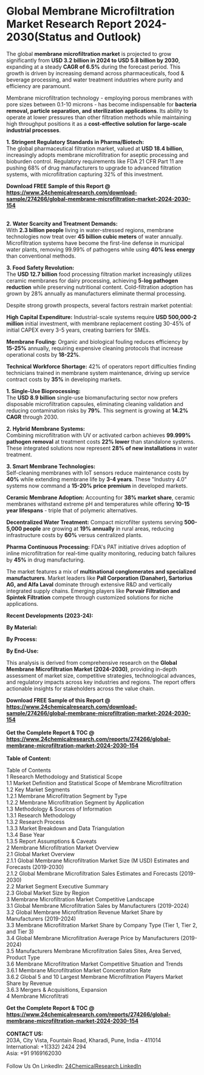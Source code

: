 <h1>Global Membrane Microfiltration Market Research Report 2024-2030(Status and Outlook)</h1><p>The global <strong>membrane microfiltration market</strong> is projected to grow significantly from <strong>USD 3.2 billion in 2024 to USD 5.8 billion by 2030</strong>, expanding at a steady <strong>CAGR of 6.5%</strong> during the forecast period. This growth is driven by increasing demand across pharmaceuticals, food &amp; beverage processing, and water treatment industries where purity and efficiency are paramount.</p><p>Membrane microfiltration technology - employing porous membranes with pore sizes between 0.1-10 microns - has become indispensable for <strong>bacteria removal, particle separation, and sterilization applications</strong>. Its ability to operate at lower pressures than other filtration methods while maintaining high throughput positions it as a <strong>cost-effective solution for large-scale industrial processes</strong>.</p><p><strong>1. Stringent Regulatory Standards in Pharma/Biotech:</strong><br>
The global pharmaceutical filtration market, valued at <strong>USD 18.4 billion</strong>, increasingly adopts membrane microfiltration for aseptic processing and bioburden control. Regulatory requirements like FDA 21 CFR Part 11 are pushing 68% of drug manufacturers to upgrade to advanced filtration systems, with microfiltration capturing 32% of this investment.</p><div><b>Download FREE Sample of this Report @ 
            <a href="https://www.24chemicalresearch.com/download-sample/274266/global-membrane-microfiltration-market-2024-2030-154">
            https://www.24chemicalresearch.com/download-sample/274266/global-membrane-microfiltration-market-2024-2030-154</a></b></div><br><p><strong>2. Water Scarcity and Treatment Demands:</strong><br>
With <strong>2.3 billion people</strong> living in water-stressed regions, membrane technologies now treat over <strong>45 billion cubic meters</strong> of water annually. Microfiltration systems have become the first-line defense in municipal water plants, removing 99.99% of pathogens while using <strong>40% less energy</strong> than conventional methods.</p><p><strong>3. Food Safety Revolution:</strong><br>
The <strong>USD 12.7 billion</strong> food processing filtration market increasingly utilizes ceramic membranes for dairy processing, achieving <strong>5-log pathogen reduction</strong> while preserving nutritional content. Cold-filtration adoption has grown by 28% annually as manufacturers eliminate thermal processing.</p><p>Despite strong growth prospects, several factors restrain market potential:</p><p><strong>High Capital Expenditure:</strong> Industrial-scale systems require <strong>USD 500,000-2 million</strong> initial investment, with membrane replacement costing 30-45% of initial CAPEX every 3-5 years, creating barriers for SMEs.</p><p><strong>Membrane Fouling:</strong> Organic and biological fouling reduces efficiency by <strong>15-25%</strong> annually, requiring expensive cleaning protocols that increase operational costs by <strong>18-22%</strong>.</p><p><strong>Technical Workforce Shortage:</strong> 42% of operators report difficulties finding technicians trained in membrane system maintenance, driving up service contract costs by <strong>35%</strong> in developing markets.</p><p><strong>1. Single-Use Bioprocessing:</strong><br>
The <strong>USD 8.9 billion</strong> single-use biomanufacturing sector now prefers disposable microfiltration capsules, eliminating cleaning validation and reducing contamination risks by <strong>79%</strong>. This segment is growing at <strong>14.2% CAGR</strong> through 2030.</p><p><strong>2. Hybrid Membrane Systems:</strong><br>
Combining microfiltration with UV or activated carbon achieves <strong>99.999% pathogen removal</strong> at treatment costs <strong>22% lower</strong> than standalone systems. These integrated solutions now represent <strong>28% of new installations</strong> in water treatment.</p><p><strong>3. Smart Membrane Technologies:</strong><br>
Self-cleaning membranes with IoT sensors reduce maintenance costs by <strong>40%</strong> while extending membrane life by <strong>3-4 years</strong>. These "Industry 4.0" systems now command a <strong>15-20% price premium</strong> in developed markets.</p><p><strong>Ceramic Membrane Adoption:</strong> Accounting for <strong>38% market share</strong>, ceramic membranes withstand extreme pH and temperatures while offering <strong>10-15 year lifespans</strong> - triple that of polymeric alternatives.</p><p><strong>Decentralized Water Treatment:</strong> Compact microfilter systems serving <strong>500-5,000 people</strong> are growing at <strong>19% annually</strong> in rural areas, reducing infrastructure costs by <strong>60%</strong> versus centralized plants.</p><p><strong>Pharma Continuous Processing:</strong> FDA's PAT initiative drives adoption of inline microfiltration for real-time quality monitoring, reducing batch failures by <strong>45%</strong> in drug manufacturing.</p><p>The market features a mix of <strong>multinational conglomerates and specialized manufacturers</strong>. Market leaders like <strong>Pall Corporation (Danaher), Sartorius AG, and Alfa Laval</strong> dominate through extensive R&amp;D and vertically integrated supply chains. Emerging players like <strong>Porvair Filtration and Spintek Filtration</strong> compete through customized solutions for niche applications.</p><p><strong>Recent Developments (2023-24):</strong></p><p><strong>By Material:</strong></p><p><strong>By Process:</strong></p><p><strong>By End-Use:</strong></p><p>This analysis is derived from comprehensive research on the <strong>Global Membrane Microfiltration Market (2024-2030)</strong>, providing in-depth assessment of market size, competitive strategies, technological advances, and regulatory impacts across key industries and regions. The report offers actionable insights for stakeholders across the value chain.</p><div><b>Download FREE Sample of this Report @ 
            <a href="https://www.24chemicalresearch.com/download-sample/274266/global-membrane-microfiltration-market-2024-2030-154">
            https://www.24chemicalresearch.com/download-sample/274266/global-membrane-microfiltration-market-2024-2030-154</a></b></div><br><div><b>Get the Complete Report & TOC @ 
            <a href="https://www.24chemicalresearch.com/reports/274266/global-membrane-microfiltration-market-2024-2030-154">
            https://www.24chemicalresearch.com/reports/274266/global-membrane-microfiltration-market-2024-2030-154</a></b></div><br>
            <b>Table of Content:</b><p>Table of Contents<br />
1 Research Methodology and Statistical Scope<br />
1.1 Market Definition and Statistical Scope of Membrane Microfiltration<br />
1.2 Key Market Segments<br />
1.2.1 Membrane Microfiltration Segment by Type<br />
1.2.2 Membrane Microfiltration Segment by Application<br />
1.3 Methodology & Sources of Information<br />
1.3.1 Research Methodology<br />
1.3.2 Research Process<br />
1.3.3 Market Breakdown and Data Triangulation<br />
1.3.4 Base Year<br />
1.3.5 Report Assumptions & Caveats<br />
2 Membrane Microfiltration Market Overview<br />
2.1 Global Market Overview<br />
2.1.1 Global Membrane Microfiltration Market Size (M USD) Estimates and Forecasts (2019-2030)<br />
2.1.2 Global Membrane Microfiltration Sales Estimates and Forecasts (2019-2030)<br />
2.2 Market Segment Executive Summary<br />
2.3 Global Market Size by Region<br />
3 Membrane Microfiltration Market Competitive Landscape<br />
3.1 Global Membrane Microfiltration Sales by Manufacturers (2019-2024)<br />
3.2 Global Membrane Microfiltration Revenue Market Share by Manufacturers (2019-2024)<br />
3.3 Membrane Microfiltration Market Share by Company Type (Tier 1, Tier 2, and Tier 3)<br />
3.4 Global Membrane Microfiltration Average Price by Manufacturers (2019-2024)<br />
3.5 Manufacturers Membrane Microfiltration Sales Sites, Area Served, Product Type<br />
3.6 Membrane Microfiltration Market Competitive Situation and Trends<br />
3.6.1 Membrane Microfiltration Market Concentration Rate<br />
3.6.2 Global 5 and 10 Largest Membrane Microfiltration Players Market Share by Revenue<br />
3.6.3 Mergers & Acquisitions, Expansion<br />
4 Membrane Microfiltrati</p><div><b>Get the Complete Report & TOC @ 
            <a href="https://www.24chemicalresearch.com/reports/274266/global-membrane-microfiltration-market-2024-2030-154">
            https://www.24chemicalresearch.com/reports/274266/global-membrane-microfiltration-market-2024-2030-154</a></b></div><br><b>CONTACT US:</b><br>
            203A, City Vista, Fountain Road, Kharadi, Pune, India - 411014<br>
            International: +1(332) 2424 294<br>
            Asia: +91 9169162030 <br><br>
            Follow Us On LinkedIn: <a href="https://www.linkedin.com/company/24chemicalresearch/">24ChemicalResearch LinkedIn</a>